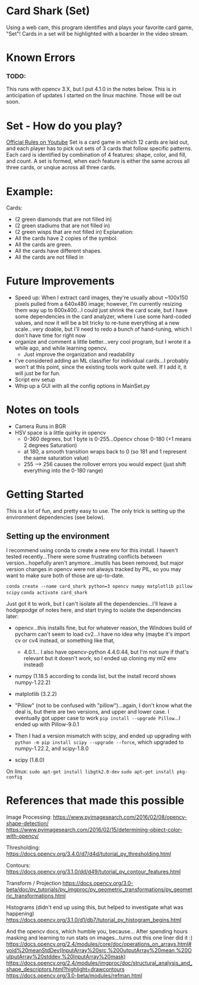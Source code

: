 # Card Shark (Set)
Using a web cam, this program identifies and plays your favorite card game, "Set"! Cards in a set will be highlighted
with a boarder in the video stream. 

# Known Errors
### TODO:
This runs with opencv 3.X, but I put 4.1.0 in the notes below. This is in anticipation of updates I started on the linux
machine. Those will be out soon.

# Set - How do you play?
[Official Rules on Youtube](https://youtu.be/NzXDfSFQ1c0)
Set is a card game in which 12 cards are laid out, and each player has to pick out sets of 3 cards that follow specific 
patterns. Each card is identified by combination of 4 features: shape, color, and fill, and count. A set is formed,
when each feature is either the same across all three cards, or unqiue across all three cards.
# Example:
Cards:
- (2 green diamonds that are not filled in)
- (2 green stadiums that are not filled in)
- (2 green wisps    that are not filled in)
Explanation:
- All the cards have 2 copies of the symbol.
- All the cards are green.
- All the cards have different shapes.
- All the cards are not filled in  
    
# Future Improvements
- Speed up: When I extract card images, they're usually about ~100x150 pixels pulled from a 640x480 image; however,
I'm currently resizing them way up to 600x400...I could just shrink the card scale, but I have some dependencies
in the card analyzer, where I use some hard-coded values, and now it will be a bit tricky to re-tune everything
at a new scale...very doable, but I'll need to redo a bunch of hand-tuning, which I don't have time for right now
- organize and comment a little better...very cool program, but I wrote it a while ago, and while learning opencv.
    - Just improve the organization and readability
- I've considered adding an ML classifier for individual cards...I probably won't at this point, since the
existing tools work quite well. If I add it, it will just be for fun.
- Script env setup
- Whip up a GUI with all the config options in MainSet.py

# Notes on tools
- Camera Runs in BGR
- HSV space is a little quirky in opencv
    - 0-360 degrees, but 1 byte is 0-255...Opencv chose 0-180 (+1 means 2 degrees Saturation)
    - at 180, a smooth transition wraps back to 0 (so 181 and 1 represent the same saturation value)
    - 255 --> 256 causes the rollover errors you would expect (just shift everything into the 0-180 range)


# Getting Started
This is a lot of fun, and pretty easy to use. The only trick is setting up the environment dependencies (see below).

## Setting up the environment

I recommend using conda to create a new env for this install. I haven't tested recently...There were some
frustrating conflicts between version...hopefully aren't anymore...imutils has been removed, but major version
changes in opencv were not always tracked by PIL, so you may want to make sure both of those are up-to-date.

`conda create --name card_shark python=3 opencv numpy matplotlib pillow scipy`
`conda activate card_shark`

Just got it to work, but I can't isolate all the dependencies...I'll leave a hodgepodge of
notes here, and start trying to isolate the dependencies later:
- opencv...this installs fine, but for whatever reason, the Windows build of pycharm can't seem
to load cv2...I have no idea why (maybe it's import cv or cv4 instead, or something like that, 
    - 4.0.1... I also have opencv-python 4.4.0.44, but I'm not sure if that's relevant
but it doesn't work, so I ended up cloning my ml2 env instead)
- numpy (1.18.5 according to conda list, but the install record shows numpy-1.22.2)
- matplotlib (3.2.2)
- "Pillow" (not to be confused with "pillow")...again, I don't know what the deal is,
but there are two versions, and upper and lower case. I eventually got upper case to work 
`pip install --upgrade Pillow`...I ended up with Pillow-9.0.1
- Then I had a version mismatch with scipy, and ended up upgrading with 
`python -m pip install scipy --upgrade --force`, which upgraded to numpy-1.22.2, and scipy-1.8.0

- scipy (1.8.0)


On linux:
`sudo apt-get install libgtk2.0-dev`
`sudo apt-get install pkg-config`


# References that made this possible
Image Processing:
https://www.pyimagesearch.com/2016/02/08/opencv-shape-detection/
https://www.pyimagesearch.com/2016/02/15/determining-object-color-with-opencv/

Thresholding:
https://docs.opencv.org/3.4.0/d7/d4d/tutorial_py_thresholding.html

Contours:
https://docs.opencv.org/3.1.0/dd/d49/tutorial_py_contour_features.html

Transform / Projection
https://docs.opencv.org/3.0-beta/doc/py_tutorials/py_imgproc/py_geometric_transformations/py_geometric_transformations.html

Histograms (didn't end up using this, but helped to investigate what was happening)
https://docs.opencv.org/3.1.0/d1/db7/tutorial_py_histogram_begins.html

And the opencv docs, which humble you, because...
After spending hours masking and learning to run stats on images...turns out this one liner did it :)
https://docs.opencv.org/2.4/modules/core/doc/operations_on_arrays.html#void%20meanStdDev(InputArray%20src,%20OutputArray%20mean,%20OutputArray%20stddev,%20InputArray%20mask)
https://docs.opencv.org/2.4/modules/imgproc/doc/structural_analysis_and_shape_descriptors.html?highlight=drawcontours
https://docs.opencv.org/3.0-beta/modules/refman.html